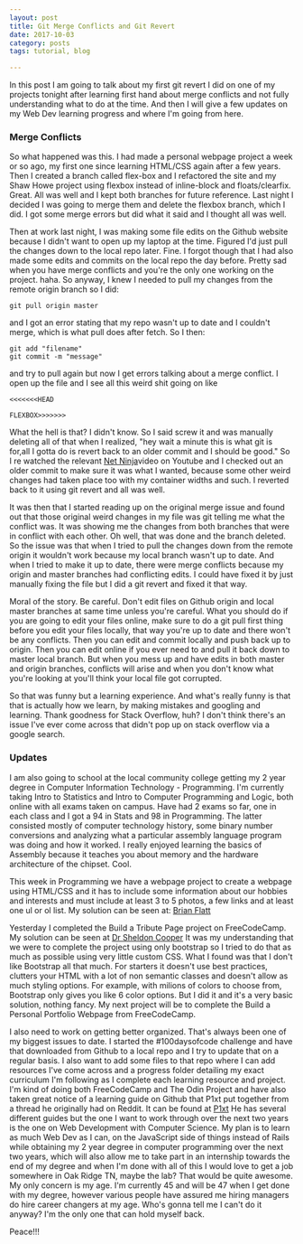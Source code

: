 ```yaml
---
layout: post
title: Git Merge Conflicts and Git Revert
date: 2017-10-03
category: posts
tags: tutorial, blog

---
```



In this post I am going to talk about my first git revert I did on one of my projects tonight after learning first hand about merge conflicts and not fully understanding what to do at the time. And then I will give a few updates on my Web Dev learning progress and where I'm going from here. 

 ### Merge Conflicts

So what happened was this. I had made a personal webpage project a week or so ago, my first one since learning HTML/CSS again after a few years. Then I created a branch called flex-box and I refactored the site and my Shaw Howe project using flexbox instead of inline-block and floats/clearfix. Great. <!--more--> All was well and I kept both branches for future reference. Last night I decided I was going to merge them and delete the flexbox branch, which I did. I got some merge errors but did what it said and I thought all was well.

Then at work last night, I was making some file edits on the Github website because I didn't want to open up my laptop at the time. Figured I'd just pull the changes down to the local repo later. Fine. I forgot though that I had also made some edits and commits on the local repo the day before. Pretty sad when you have merge conflicts and you're the only one working on the project. haha. So anyway, I knew I needed to pull my changes from the remote origin branch so I did: 

```
git pull origin master

```

and I got an error stating that my repo wasn't up to date and I couldn't merge, which is what pull does after fetch. So I then:

```
git add "filename"
git commit -m "message"

```

and try to pull again but now I get errors talking about a merge conflict. I open up the file and I see all this weird shit going on like 

```
<<<<<<<HEAD

FLEXBOX>>>>>>>

```

What the hell is that? I didn't know. So I said screw it and was manually deleting all of that when I realized, "hey wait a minute this is what git is for,all I gotta do is revert back to an older commit and I should be good." So I re watched the relevant [Net Ninja](https://youtu.be/RIYrfkZjWmA)video on Youtube and I checked out an older commit to make sure it was what I wanted, because some other weird changes had taken place too with my container widths and such. I reverted back to it using git revert and all was well. 

It was then that I started reading up on the original merge issue and found out that those original weird changes in my file was git telling me what the conflict was. It was showing me the changes from both branches that were in conflict with each other. Oh well, that was done and the branch deleted. So the issue was that when I tried to pull the changes down from the remote origin it wouldn't work because my local branch wasn't up to date. And when I tried to make it up to date, there were merge conflicts because my origin and master branches had conflicting edits. I could have fixed it by just manually fixing the file but I did a git revert and fixed it that way. 

Moral of the story. Be careful. Don't edit files on Github origin and local master branches at same time unless you're careful. What you should do if you are going to edit your files online, make sure to do a git pull first thing before you edit your files locally, that way you're up to date and there won't be any conflicts. Then you can edit and commit locally and push back up to origin. Then you can edit online if you ever need to and pull it back down to master local branch. But when you mess up and have edits in both master and origin branches, conflicts will arise and when you don't know what you're looking at you'll think your local file got corrupted. 


So that was funny but a learning experience. And what's really funny is that that is actually how we learn, by making mistakes and googling and learning. Thank goodness for Stack Overflow, huh? I don't think there's an issue I've ever come across that didn't pop up on stack overflow via a google search. 

 ### Updates

I am also going to school at the local community college getting my 2 year degree in Computer Information Technology - Programming. I'm currently taking Intro to Statistics and Intro to Computer Programming and Logic, both online with all exams taken on campus. Have had 2 exams so far, one in each class and I got a 94 in Stats and 98 in Programming. The latter consisted mostly of computer technology history, some binary number conversions and analyzing what a particular assembly language program was doing and how it worked. I really enjoyed learning the basics of Assembly because it teaches you about memory and the hardware architecture of the chipset. Cool. 

This week in Programming we have a webpage project to create a webpage using HTML/CSS and it has to include some information about our hobbies and interests and must include at least 3 to 5 photos, a few links and at least one ul or ol list. My solution can be seen at:
[Brian Flatt](https://bflatt72.github.io/projects/CITC1301) 

Yesterday I completed the Build a Tribute Page project on FreeCodeCamp. My solution can be seen at [Dr Sheldon Cooper](https://codepen.io/bflatt72/full/zEEoWB/) It was my understanding that we were to complete the project using only bootstrap so I tried to do that as much as possible using very little custom CSS. What I found was that I don't like Bootstrap all that much. For starters it doesn't use best practices, clutters your HTML with a lot of non semantic classes and doesn't allow as much styling options. For example, with milions of colors to choose from, Bootstrap only gives you like 6 color options. But I did it and it's a very basic solution, nothing fancy. My next project will be to complete the Build a Personal Portfolio Webpage from FreeCodeCamp. 

I also need to work on getting better organized. That's always been one of my biggest issues to date. I started the #100daysofcode challenge and have that downloaded from Github to a local repo and I try to update that on a regular basis. I also want to add some files to that repo where I can add resources I've come across and a progress folder detailing my exact curriculum I'm following as I complete each learning resource and project. I'm kind of doing both FreeCodeCamp and The Odin Project and have also taken great notice of a learning guide on Github that P1xt put together from a thread he originally had on Reddit. It can be found at [P1xt](https://github.com/P1xt/p1xt-guides) He has several different guides but the one I want to work through over the next two years is the one on Web Development with Computer Science. My plan is to learn as much Web Dev as I can, on the JavaScript side of things instead of Rails while obtaining my 2 year degree in computer programming over the next two years, which will also allow me to take part in an internship towards the end of my degree and when I'm done with all of this I would love to get a job somewhere in Oak Ridge TN, maybe the lab? That would be quite awesome. My only concern is my age. I'm currently 45 and will be 47 when I get done with my degree, however various people have assured me hiring managers do hire career changers at my age. Who's gonna tell me I can't do it anyway? I'm the only one that can hold myself back. 

Peace!!! 
